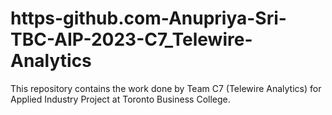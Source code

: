 # https-github.com-Anupriya-Sri-TBC-AIP-2023-C7_Telewire-Analytics
This repository contains the work done by Team C7 (Telewire Analytics) for Applied Industry Project at Toronto Business College.
